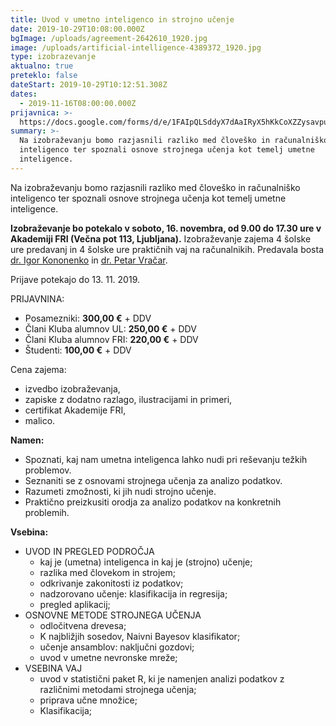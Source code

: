 ```yaml
---
title: Uvod v umetno inteligenco in strojno učenje
date: 2019-10-29T10:08:00.000Z
bgImage: /uploads/agreement-2642610_1920.jpg
image: /uploads/artificial-intelligence-4389372_1920.jpg
type: izobrazevanje
aktualno: true
preteklo: false
dateStart: 2019-10-29T10:12:51.308Z
dates:
  - 2019-11-16T08:00:00.000Z
prijavnica: >-
  https://docs.google.com/forms/d/e/1FAIpQLSddyX7dAaIRyX5hKkCoXZZysavpuh_kN5NPdDLKzLsJpJrsWQ/viewform?usp=sf_link
summary: >-
  Na izobraževanju bomo razjasnili razliko med človeško in računalniško
  inteligenco ter spoznali osnove strojnega učenja kot temelj umetne
  inteligence.
---
```

Na izobraževanju bomo razjasnili razliko med človeško in računalniško inteligenco ter spoznali osnove strojnega učenja kot temelj umetne inteligence.

**Izobraževanje bo potekalo v soboto, 16. novembra, od 9.00 do 17.30 ure v Akademiji FRI (Večna pot 113, Ljubljana).**
 Izobraževanje zajema 4 šolske ure predavanj in 4 šolske ure praktičnih vaj na računalnikih. Predavala bosta [dr. Igor Kononenko](https://akademijafri.si/izvajalci/igor-kononenko/) in [dr. Petar Vračar](https://akademijafri.si/izvajalci/petar-vracar/).

Prijave potekajo do 13. 11. 2019.

PRIJAVNINA:

* Posamezniki: **300,00 €** + DDV
* Člani Kluba alumnov UL: **250,00 €** + DDV
* Člani Kluba alumnov FRI: **220,00 €** + DDV
* Študenti: **100,00 €** + DDV

Cena zajema:

* izvedbo izobraževanja,
* zapiske z dodatno razlago, ilustracijami in primeri,
* certifikat Akademije FRI,
* malico.

**Namen:**

* Spoznati, kaj nam umetna inteligenca lahko nudi pri reševanju težkih problemov.
* Seznaniti se z osnovami strojnega učenja za analizo podatkov.
* Razumeti zmožnosti, ki jih nudi strojno učenje.
* Praktično preizkusiti orodja za analizo podatkov na konkretnih problemih.

**Vsebina:**

* UVOD IN PREGLED PODROČJA
  * kaj je (umetna) inteligenca in kaj je (strojno) učenje; 
  * razlika med človekom in strojem; 
  * odkrivanje zakonitosti iz podatkov; 
  * nadzorovano učenje: klasifikacija in regresija; 
  * pregled aplikacij;
* OSNOVNE METODE STROJNEGA UČENJA
  * odločitvena drevesa; 
  * K najbližjih sosedov, Naivni Bayesov klasifikator; 
  * učenje ansamblov:  naključni gozdovi; 
  * uvod v umetne nevronske mreže;
* VSEBINA VAJ
  * uvod v statistični paket R, ki je namenjen analizi podatkov z različnimi metodami strojnega učenja; 
  * priprava učne množice; 
  * Klasifikacija;
